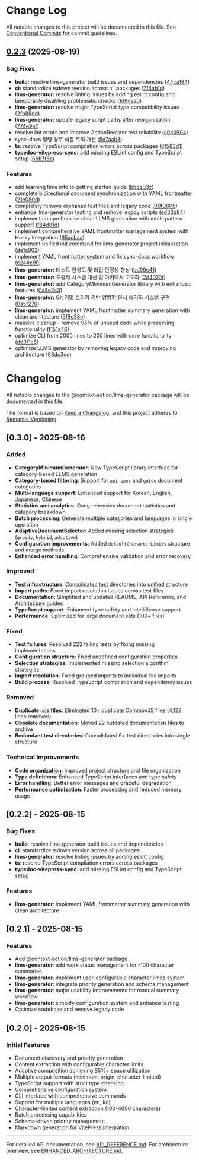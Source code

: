 # Change Log

All notable changes to this project will be documented in this file.
See [Conventional Commits](https://conventionalcommits.org) for commit guidelines.

## [0.2.3](https://github.com/mineclover/context-action/compare/v0.2.1...v0.2.3) (2025-08-19)


### Bug Fixes

* **build:** resolve llms-generator build issues and dependencies ([44ca184](https://github.com/mineclover/context-action/commit/44ca1847bd9942c7fe13b02d961cc6f8eb0e8509))
* **ci:** standardize tsdown version across all packages ([714ab1d](https://github.com/mineclover/context-action/commit/714ab1d7f8005096f7abe2f09d8067f500168a3a))
* **llms-generator:** resolve linting issues by adding eslint config and temporarily disabling problematic checks ([1d6cead](https://github.com/mineclover/context-action/commit/1d6cead48821f6cc26a8e1cd119b4924dab978c4))
* **llms-generator:** resolve major TypeScript type compatibility issues ([2fb88dd](https://github.com/mineclover/context-action/commit/2fb88ddb5013c51b66c592a25a3ffe934970d12a))
* **llms-generator:** update legacy script paths after reorganization ([774e9ef](https://github.com/mineclover/context-action/commit/774e9ef15c55502911ddd4812ef3c9479d55746b))
* resolve lint errors and improve ActionRegister test reliability ([c0c0904](https://github.com/mineclover/context-action/commit/c0c09041e0c8398c681e01f6eb9a4c1772013c26))
* sync-docs 명령 경로 해결 로직 개선 ([5e7aab3](https://github.com/mineclover/context-action/commit/5e7aab3f4d438683e5582948e2bf84c37f0dfa4c))
* **ts:** resolve TypeScript compilation errors across packages ([6f583d1](https://github.com/mineclover/context-action/commit/6f583d1b4d4c2bc9f077c68b3db432d0399fb846))
* **typedoc-vitepress-sync:** add missing ESLint config and TypeScript setup ([66b7f6a](https://github.com/mineclover/context-action/commit/66b7f6a2329635c1a87a0f441fe0aac09659d06d))


### Features

* add learning time info to getting started guide ([bbce03c](https://github.com/mineclover/context-action/commit/bbce03cbf2ed4862f454cfafae05913a228ede67))
* complete bidirectional document synchronization with YAML frontmatter ([21e080d](https://github.com/mineclover/context-action/commit/21e080dd20808b3116015a1077cfbccf6e9b9913))
* completely remove orphaned test files and legacy code ([00f0806](https://github.com/mineclover/context-action/commit/00f080652dcb8298c0615d50e5b2e364e5474b73))
* enhance llms-generator testing and remove legacy scripts ([ed33d84](https://github.com/mineclover/context-action/commit/ed33d84280b18d6774f8303dc112235d9ba75ae6))
* implement comprehensive clean LLMS generation with multi-pattern support ([f84d81d](https://github.com/mineclover/context-action/commit/f84d81dfef856515e24f38d820ff7e63345093f4))
* implement comprehensive YAML frontmatter management system with Husky integration ([95acbaa](https://github.com/mineclover/context-action/commit/95acbaa409e900ecd5f5b8ac12c42a35b859d672))
* implement unified init command for llms-generator project initialization ([de1a962](https://github.com/mineclover/context-action/commit/de1a962f4342c8926f055dad0948937a0b3144e5))
* implement YAML frontmatter system and fix sync-docs workflow ([c244c99](https://github.com/mineclover/context-action/commit/c244c99a097b508fd7e4a3e1fd8bace8698a3172))
* **llms-generator:** 테스트 완성도 및 타입 안정성 향상 ([bd09e41](https://github.com/mineclover/context-action/commit/bd09e41a1b483483daa43929a046a51aaf74aee8))
* **llms-generator:** 포괄적 시스템 개선 및 아키텍처 고도화 ([2d4070f](https://github.com/mineclover/context-action/commit/2d4070f43c95e5cf4304ed01f2db9629168282d4))
* **llms-generator:** add CategoryMinimumGenerator library with enhanced features ([0a8e2c3](https://github.com/mineclover/context-action/commit/0a8e2c35abd358eb2470cf0219fcf8ce396d4258))
* **llms-generator:** Git 커밋 트리거 기반 양방향 문서 동기화 시스템 구현 ([0a5f270](https://github.com/mineclover/context-action/commit/0a5f2706dd0c124d48bbefb5cfe5ef2550abbc25))
* **llms-generator:** implement YAML frontmatter summary generation with clean architecture ([5f9e38e](https://github.com/mineclover/context-action/commit/5f9e38eca2b0e8c78a3c66130f22244bce0e768a))
* massive cleanup - remove 95% of unused code while preserving functionality ([f151a46](https://github.com/mineclover/context-action/commit/f151a46641ae9cc64ea568efd9d74869fc1f850d))
* optimize CLI from 2000 lines to 200 lines with core functionality ([dd0f1c8](https://github.com/mineclover/context-action/commit/dd0f1c88236628c8010e2df1aa0ed65981192b45))
* optimize LLMS generator by removing legacy code and improving architecture ([08dc3cd](https://github.com/mineclover/context-action/commit/08dc3cd057112ec42167183e1d9b949e54f7bb3a))





# Changelog

All notable changes to the @context-action/llms-generator package will be documented in this file.

The format is based on [Keep a Changelog](https://keepachangelog.com/en/1.0.0/),
and this project adheres to [Semantic Versioning](https://semver.org/spec/v2.0.0.html).

## [0.3.0] - 2025-08-16

### Added
- **CategoryMinimumGenerator**: New TypeScript library interface for category-based LLMS generation
- **Category-based filtering**: Support for `api-spec` and `guide` document categories
- **Multi-language support**: Enhanced support for Korean, English, Japanese, Chinese
- **Statistics and analytics**: Comprehensive document statistics and category breakdown
- **Batch processing**: Generate multiple categories and languages in single operation
- **AdaptiveDocumentSelector**: Added missing selection strategies (`greedy`, `hybrid`, `adaptive`)
- **Configuration improvements**: Added `defaultCharacterLimits` structure and merge methods
- **Enhanced error handling**: Comprehensive validation and error recovery

### Improved
- **Test infrastructure**: Consolidated test directories into unified structure
- **Import paths**: Fixed import resolution issues across test files
- **Documentation**: Simplified and updated README, API Reference, and Architecture guides
- **TypeScript support**: Enhanced type safety and IntelliSense support
- **Performance**: Optimized for large document sets (100+ files)

### Fixed
- **Test failures**: Resolved 222 failing tests by fixing missing implementations
- **Configuration structure**: Fixed undefined configuration properties
- **Selection strategies**: Implemented missing selection algorithm strategies
- **Import resolution**: Fixed grouped imports to individual file imports
- **Build process**: Resolved TypeScript compilation and dependency issues

### Removed
- **Duplicate .cjs files**: Eliminated 10+ duplicate CommonJS files (4,122 lines removed)
- **Obsolete documentation**: Moved 22 outdated documentation files to archive
- **Redundant test directories**: Consolidated 6+ test directories into single structure

### Technical Improvements
- **Code organization**: Improved project structure and file organization
- **Type definitions**: Enhanced TypeScript interfaces and type safety
- **Error handling**: Better error messages and graceful degradation
- **Performance optimization**: Faster processing and reduced memory usage

## [0.2.2] - 2025-08-15

### Bug Fixes
- **build**: resolve llms-generator build issues and dependencies
- **ci**: standardize tsdown version across all packages
- **llms-generator**: resolve linting issues by adding eslint config
- **ts**: resolve TypeScript compilation errors across packages
- **typedoc-vitepress-sync**: add missing ESLint config and TypeScript setup

### Features
- **llms-generator**: implement YAML frontmatter summary generation with clean architecture

## [0.2.1] - 2025-08-15

### Features
- Add @context-action/llms-generator package
- **llms-generator**: add work status management for -100 character summaries
- **llms-generator**: implement user-configurable character limits system
- **llms-generator**: integrate priority generation and schema management
- **llms-generator**: major usability improvements for manual summary workflow
- **llms-generator**: simplify configuration system and enhance testing
- Optimize codebase and remove legacy code

## [0.2.0] - 2025-08-15

### Initial Features
- Document discovery and priority generation
- Content extraction with configurable character limits
- Adaptive composition achieving 95%+ space utilization
- Multiple output formats (minimum, origin, character-limited)
- TypeScript support with strict type checking
- Comprehensive configuration system
- CLI interface with comprehensive commands
- Support for multiple languages (en, ko)
- Character-limited content extraction (100-4000 characters)
- Batch processing capabilities
- Schema-driven priority management
- Markdown generation for VitePress integration

---

For detailed API documentation, see [API_REFERENCE.md](./API_REFERENCE.md).
For architecture overview, see [ENHANCED_ARCHITECTURE.md](./ENHANCED_ARCHITECTURE.md).
